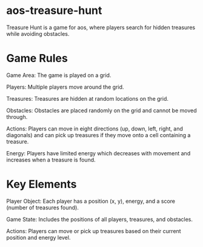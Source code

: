# aos-treasure-hunt
Treasure Hunt is a game for aos, where players search for hidden treasures while avoiding obstacles.

# Game Rules

Game Area: The game is played on a grid.

Players: Multiple players move around the grid.

Treasures: Treasures are hidden at random locations on the grid.

Obstacles: Obstacles are placed randomly on the grid and cannot be moved through.

Actions: Players can move in eight directions (up, down, left, right, and diagonals) and can pick up treasures if they move onto a cell containing a treasure.

Energy: Players have limited energy which decreases with movement and increases when a treasure is found.

# Key Elements

Player Object: Each player has a position (x, y), energy, and a score (number of treasures found).

Game State: Includes the positions of all players, treasures, and obstacles.

Actions: Players can move or pick up treasures based on their current position and energy level.
